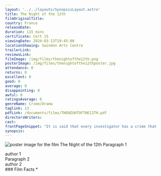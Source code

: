 ```yaml
---
layout: '../../layouts/SynopsisLayout.astro'
title: The Night of the 12th
filmOriginalTitle: 
country: France
releaseDate: 
duration: 115 mins
certificate: Cert 15
viewingDate: 2024-03-13T19:45:00
locationShowing: Swindon Arts Centre
trailerLink: 
reviewsLink: 
filmImage: /img/films/thenightofthe12th.png
posterImage: /img/films/thenightofthe12thposter.jpg
attendance: 0
returns: 0
excellent: 0
good: 0
average: 0
disappointing: 0
awful: 0
ratingsAverage: 0
genreName: Crime/Drama
taglink: 13
pdfLink: /documents/films/THENIGHTOFTHE12TH.pdf
directorsWriters: 
cast: 
frontPageSnippet: "It is said that every investigator has a crime that haunts them, a case that hurts them more than the others, without them necessarily knowing why.  For Yohan that case is the murder of Clara."
synopsis: 
--- 
```

![poster image for the film The Night of the 12th]( /img/films/thenightofthe12th.png "alt text") 
Paragraph 1 
<div class="review__author review__author--review1"> 
author 1 
</div> 
Paragraph 2   
<div class="review__author"> 
author 2 
</div> 
### Film Facts 
*